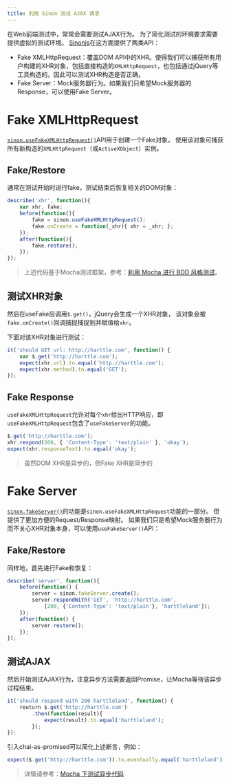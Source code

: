 ```yaml
---
title: 利用 Sinon 测试 AJAX 请求
---
```


在Web前端测试中，常常会需要测试AJAX行为。
为了简化测试的环境要求需要提供虚拟的测试环境。
[Sinonjs][sinon]在这方面提供了两类API：

* Fake XMLHttpRequest：覆盖DOM API中的XHR。使得我们可以捕获所有用户构建的XHR对象，包括直接构造的`XMLHttpRequest`，也包括通过jQuery等工具构造的。因此可以测试XHR构造是否正确。
* Fake Server：Mock服务器行为。如果我们只希望Mock服务器的Response，可以使用Fake Server。

<!--more-->

# Fake XMLHttpRequest

[`sinon.useFakeXMLHttpRequest()`][sinon-server]API用于创建一个Fake对象，
使用该对象可捕获所有新构造的`XMLHttpRequest`（或`ActiveXObject`）实例。

## Fake/Restore

通常在测试开始时进行fake，测试结束后恢复相关的DOM对象：

```javascript
describe('xhr', function(){
    var xhr, fake;
    before(function(){
        fake = sinon.useFakeXMLHttpRequest();
        fake.onCreate = function(_xhr){ xhr = _xhr; };
    });
    after(function(){
        fake.restore();
    });
});
```

> 上述代码基于Mocha测试框架，参考：[利用 Mocha 进行 BDD 风格测试][mocha-chai]。

## 测试XHR对象

然后在useFake后调用`$.get()`，jQuery会生成一个XHR对象，
该对象会被`fake.onCreate()`回调捕捉捕捉到并赋值给`xhr`。

下面对该XHR对象进行测试：

```javascript
it('should GET url: http://harttle.com', function() {
    var $.get('http://harttle.com');
    expect(xhr.url).to.equal('http://harttle.com');
    expect(xhr.method).to.equal('GET');
});
```

## Fake Response

`useFakeXMLHttpRequest`允许对每个`xhr`给出HTTP响应，即`useFakeXMLHttpRequest`包含了`useFakeServer`的功能。

```javascript
$.get('http://harttle.com');
xhr.respond(200, { 'Content-Type': 'text/plain' }, 'okay');
expect(xhr.responseText).to.equal('okay');
```

> 虽然DOM XHR是异步的，但Fake XHR是同步的

# Fake Server

[`sinon.fakeServer()`][sinon-server]的功能是`sinon.useFakeXMLHttpRequest`功能的一部分。
但提供了更加方便的Request/Response映射。
如果我们只是希望Mock服务器行为而不关心XHR对象本身，可以使用`useFakeServer()`API：

## Fake/Restore

同样地，首先进行Fake和恢复：

```javascript
describe('server', function(){
    before(function() {
        server = sinon.fakeServer.create();
        server.respondWith('GET', 'http://harttle.com', 
            [200, {'Content-Type': 'text/plain'}, 'harttleland']);
    });
    after(function() {
        server.restore();
    });
});
```

## 测试AJAX

然后开始测试AJAX行为，注意异步方法需要返回Promise，让Mocha等待该异步过程结束。

```javascript
it('should respond with 200 harttleland', function() {
    reuturn $.get('http://harttle.com')
        .then(function(result){
            expect(result).to.equal('harttleland');
        });
});
```

引入chai-as-promised可以简化上述断言，例如：

```javascript
expect($.get('http://harttle.com')).to.eventually.equal('harttleland');
```

> 详情请参考：[Mocha 下测试异步代码][async-test]

[async-test]: /2016/07/12/async-test-with-chai-as-promised.html
[sinon]: http://sinonjs.org/docs/
[mocha-chai]: /2016/06/23/mocha-chai-bdd.html
[sinon-server]: http://sinonjs.org/docs/#server
